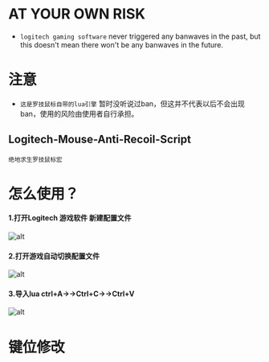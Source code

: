 #  AT YOUR OWN RISK

- `logitech gaming software` never triggered any banwaves in the past, but this doesn't mean there won't be any banwaves in the future.

# 注意

- `这是罗技鼠标自带的lua引擎` 暂时没听说过ban，但这并不代表以后不会出现ban，使用的风险由使用者自行承担。

## Logitech-Mouse-Anti-Recoil-Script
    绝地求生罗技鼠标宏

# 怎么使用？  

#### 1.打开Logitech 游戏软件 新建配置文件  
![alt](https://github.com/F-Light/PUBG-Logitech-Mouse/blob/master/img/20180504000300.jpg?raw=true)  

#### 2.打开游戏自动切换配置文件
![alt](https://github.com/F-Light/PUBG-Logitech-Mouse/blob/master/img/20180504000327.jpg)

#### 3.导入lua ctrl+A→→Ctrl+C→→Ctrl+V
![alt](https://github.com/F-Light/PUBG-Logitech-Mouse/blob/master/img/20180504000531.jpg)

# 键位修改
